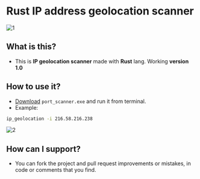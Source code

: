 # Rust IP address geolocation scanner


![1](https://user-images.githubusercontent.com/62218857/199572491-b4952e6c-5a1a-4a21-9e4b-a32cbdf5b74d.png)


## What is this?
* This is **IP geolocation scanner** made with **Rust** lang. Working **version 1.0**

## How to use it?
* [Download](https://github.com/DomagojRatko/Port-Scanner/raw/main/ip_geolocation/ip_geolocation.exe) `port_scanner.exe` and run it from terminal.
* Example:
```bash
ip_geolocation -i 216.58.216.238
```


![2](https://user-images.githubusercontent.com/62218857/199572509-ae5ee1cf-a6d0-469a-8357-dc7e5b4ec9cc.png)


## How can I support?
* You can fork the project and pull request improvements or mistakes, in code or comments that you find.
